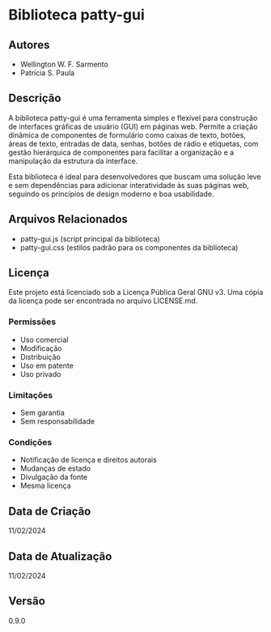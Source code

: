 
# Biblioteca patty-gui

## Autores
- Wellington W. F. Sarmento
- Patrícia S. Paula

## Descrição
A biblioteca patty-gui é uma ferramenta simples e flexível para construção de interfaces gráficas de usuário (GUI) em páginas web. Permite a criação dinâmica de componentes de formulário como caixas de texto, botões, áreas de texto, entradas de data, senhas, botões de rádio e etiquetas, com gestão hierárquica de componentes para facilitar a organização e a manipulação da estrutura da interface.

Esta biblioteca é ideal para desenvolvedores que buscam uma solução leve e sem dependências para adicionar interatividade às suas páginas web, seguindo os princípios de design moderno e boa usabilidade.

## Arquivos Relacionados
- patty-gui.js (script principal da biblioteca)
- patty-gui.css (estilos padrão para os componentes da biblioteca)

## Licença
Este projeto está licenciado sob a Licença Pública Geral GNU v3. Uma cópia da licença pode ser encontrada no arquivo LICENSE.md.

### Permissões
- Uso comercial
- Modificação
- Distribuição
- Uso em patente
- Uso privado

### Limitações
- Sem garantia
- Sem responsabilidade

### Condições
- Notificação de licença e direitos autorais
- Mudanças de estado
- Divulgação da fonte
- Mesma licença

## Data de Criação
11/02/2024

## Data de Atualização
11/02/2024

## Versão
0.9.0
